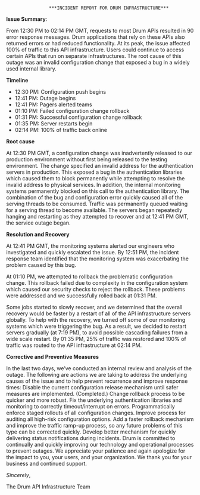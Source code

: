 					***INCIDENT REPORT FOR DRUM INFRASTRUCTURE***

**Issue Summary**:
 
From 12:30 PM to 02:14 PM GMT, requests to most  Drum APIs resulted in 90 error response messages. Drum applications that rely on these APIs also returned errors or had reduced functionality. At its peak, the issue affected 100% of traffic to this API infrastructure. Users could continue to access certain APIs that run on separate infrastructures. The root cause of this outage was an invalid configuration change that exposed a bug in a widely used internal library.


**Timeline**

* 12:30 PM: Configuration push begins
* 12:41 PM: Outage begins
* 12:41 PM: Pagers alerted teams
* 01:10 PM: Failed configuration change rollback
* 01:31 PM: Successful configuration change rollback
* 01:35 PM: Server restarts begin
* 02:14 PM: 100% of traffic back online


**Root cause**

At 12:30 PM GMT, a configuration change was inadvertently released to our production environment without first being released to the testing environment. The change specified an invalid address for the authentication servers in production. This exposed a bug in the authentication libraries which caused them to block permanently while attempting to resolve the invalid address to physical services. In addition, the internal monitoring systems permanently blocked on this call to the authentication library. The combination of the bug and configuration error quickly caused all of the serving threads to be consumed. Traffic was permanently queued waiting for a serving thread to become available. The servers began repeatedly hanging and restarting as they attempted to recover and at 12:41 PM GMT, the service outage began.


**Resolution and Recovery**

At 12:41 PM GMT, the monitoring systems alerted our engineers who investigated and quickly escalated the issue. By 12:51 PM, the incident response team identified that the monitoring system was exacerbating the problem caused by this bug.

At 01:10 PM, we attempted to rollback the problematic configuration change. This rollback failed due to complexity in the configuration system which caused our security checks to reject the rollback. These problems were addressed and we successfully rolled back at 01:31 PM.

Some jobs started to slowly recover, and we determined that the overall recovery would be faster by a restart of all of the API infrastructure servers globally. To help with the recovery, we turned off some of our monitoring systems which were triggering the bug. As a result, we decided to restart servers gradually (at 7:19 PM), to avoid possible cascading failures from a wide scale restart. By 01:35 PM, 25% of traffic was restored and 100% of traffic was routed to the API infrastructure at 02:14 PM.


**Corrective and Preventive Measures**

In the last two days, we’ve conducted an internal review and analysis of the outage. The following are actions we are taking to address the underlying causes of the issue and to help prevent recurrence and improve response times:
Disable the current configuration release mechanism until safer measures are implemented. (Completed.)
Change rollback process to be quicker and more robust.
Fix the underlying authentication libraries and monitoring to correctly timeout/interrupt on errors.
Programmatically enforce staged rollouts of all configuration changes.
Improve process for auditing all high-risk configuration options.
Add a faster rollback mechanism and improve the traffic ramp-up process, so any future problems of this type can be corrected quickly.
Develop better mechanism for quickly delivering status notifications during incidents.
Drum is committed to continually and quickly improving our technology and operational processes to prevent outages. We appreciate your patience and again apologize for the impact to you, your users, and your organization. We thank you for your business and continued support.

_Sincerely_,

The Drum API Infrastructure Team

